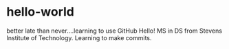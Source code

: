 # hello-world
better late than never....learning to use GitHub
Hello! MS in DS from Stevens Institute of Technology.
Learning to make commits.
